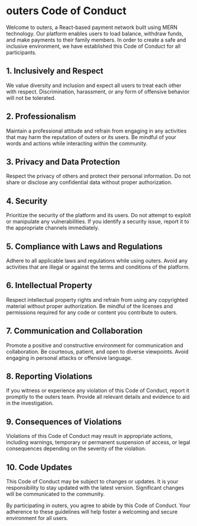 # outers Code of Conduct
Welcome to outers, a React-based payment network built using MERN technology. Our platform enables users to load balance, withdraw funds, and make payments to their family members. In order to create a safe and inclusive environment, we have established this Code of Conduct for all participants.
 
 ## 1. Inclusively and Respect
 We value diversity and inclusion and expect all users to treat each other with respect. Discrimination, harassment, or any form of offensive behavior will not be tolerated.

 ## 2. Professionalism
Maintain a professional attitude and refrain from engaging in any activities that may harm the reputation of outers or its users. Be mindful of your words and actions while interacting within the community.

## 3. Privacy and Data Protection
Respect the privacy of others and protect their personal information. Do not share or disclose any confidential data without proper authorization.

## 4. Security
Prioritize the security of the platform and its users. Do not attempt to exploit or manipulate any vulnerabilities. If you identify a security issue, report it to the appropriate channels immediately.

## 5. Compliance with Laws and Regulations
Adhere to all applicable laws and regulations while using outers. Avoid any activities that are illegal or against the terms and conditions of the platform.

## 6. Intellectual Property
Respect intellectual property rights and refrain from using any copyrighted material without proper authorization. Be mindful of the licenses and permissions required for any code or content you contribute to outers.

## 7. Communication and Collaboration
Promote a positive and constructive environment for communication and collaboration. Be courteous, patient, and open to diverse viewpoints. Avoid engaging in personal attacks or offensive language.

## 8. Reporting Violations
If you witness or experience any violation of this Code of Conduct, report it promptly to the outers team. Provide all relevant details and evidence to aid in the investigation.

## 9. Consequences of Violations
Violations of this Code of Conduct may result in appropriate actions, including warnings, temporary or permanent suspension of access, or legal consequences depending on the severity of the violation.

## 10. Code Updates
This Code of Conduct may be subject to changes or updates. It is your responsibility to stay updated with the latest version. Significant changes will be communicated to the community.

By participating in outers, you agree to abide by this Code of Conduct. Your adherence to these guidelines will help foster a welcoming and secure environment for all users.